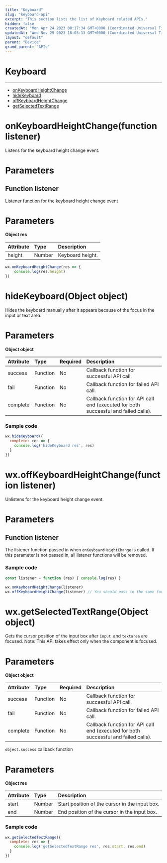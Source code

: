 ```yaml
---
title: "Keyboard"
slug: "keyboard-api"
excerpt: "This section lists the list of Keyboard related APIs."
hidden: false
createdAt: "Mon Apr 24 2023 08:17:34 GMT+0000 (Coordinated Universal Time)"
updatedAt: "Wed Nov 29 2023 18:03:13 GMT+0000 (Coordinated Universal Time)"
layout: "default"
parent: "Device"
grand_parent: "APIs"
---
```

# Keyboard 
*** 
- [onKeyboardHeightChange](doc:keyboard-api#onkeyboardheightchangefunction-listener)
- [hideKeyboard](doc:keyboard-api#hidekeyboardobject-object)
- [offKeyboardHeightChange](doc:keyboard-api#wxoffkeyboardheightchangefunction-listener)
- [getSelectedTextRange](doc:keyboard-api#wxgetselectedtextrangeobject-object)

# onKeyboardHeightChange(function listener)

Listens for the keyboard height change event.

# Parameters

## Function listener

Listener function for the keyboard height change event

# Parameters

**Object res**

| Attribute | Type   | Description      |
| :-------- | :----- | :--------------- |
| height    | Number | Keyboard height. |

```javascript JavaScript
wx.onKeyboardHeightChange(res => {
	console.log(res.height)
})
```

# hideKeyboard(Object object)

Hides the keyboard manually after it appears because of the focus in the input or text area.

# Parameters

**Object object**

| Attribute | Type     | Required | Description                                                                         |
| :-------- | :------- | :------- | :---------------------------------------------------------------------------------- |
| success   | Function | No       | Callback function for successful API call.                                          |
| fail      | Function | No       | Callback function for failed API call.                                              |
| complete  | Function | No       | Callback function for API call end (executed for both successful and failed calls). |

### Sample code

```javascript JavaScript
wx.hideKeyboard({
  complete: res => {
  	console.log('hideKeyboard res', res)
  }
})
```

# wx.offKeyboardHeightChange(function listener)

Unlistens for the keyboard height change event.

# Parameters

## Function listener

The listener function passed in when `onKeyboardHeightChange` is called. If this parameter is not passed in, all listener functions will be removed.

### Sample code

```javascript JavaScript
const listener = function (res) { console.log(res) }

wx.onKeyboardHeightChange(listener)
wx.offKeyboardHeightChange(listener) // You should pass in the same function object as for the listener.
```

# wx.getSelectedTextRange(Object object)

Gets the cursor position of the input box after `input `and `textarea` are focused. Note: This API takes effect only when the component is focused.

# Parameters

**Object object**

| Attribute | Type     | Required | Description                                                                         |
| :-------- | :------- | :------- | :---------------------------------------------------------------------------------- |
| success   | Function | No       | Callback function for successful API call.                                          |
| fail      | Function | No       | Callback function for failed API call.                                              |
| complete  | Function | No       | Callback function for API call end (executed for both successful and failed calls). |

`object.success` callback function

# Parameters

**Object res**

| Attribute | Type   | Description                                    |
| :-------- | :----- | :--------------------------------------------- |
| start     | Number | Start position of the cursor in the input box. |
| end       | Number | End position of the cursor in the input box.   |

### Sample code

```javascript JavaScript
wx.getSelectedTextRange({
  complete: res => {
  	console.log('getSelectedTextRange res', res.start, res.end)
  }
})
```

